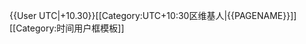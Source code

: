 {{User UTC|+10.30}}<includeonly>[[Category:UTC+10:30区维基人|{{PAGENAME}}]]</includeonly><noinclude>
[[Category:时间用户框模板]]
</noinclude>